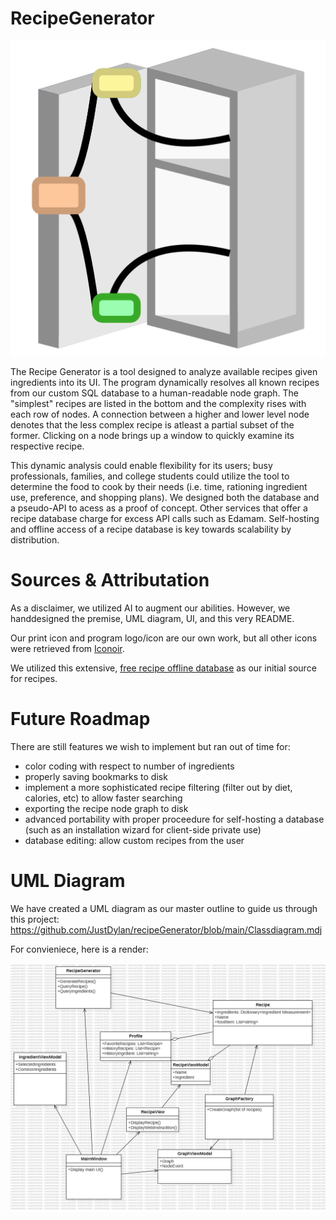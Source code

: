 # RecipeGenerator

![Recipe Generator Logo: An abstract, open fridge/cabinet with nodes just outside the door with connections originating from inside the container. The nodes are connected to a common node closer to the right. The upper node is yellow, the lower is green. The right node, being an interpretation of a more complex recipe is red.](https://github.com/JustDylan/recipeGenerator/blob/main/CougHacksApp/Icons/logo512.png)

The Recipe Generator is a tool designed to analyze available recipes given ingredients into its UI. The program dynamically resolves all known recipes from our custom SQL database to a human-readable node graph. The "simplest" recipes are listed in the bottom and the complexity rises with each row of nodes. A connection between a higher and lower level node denotes that the less complex recipe is atleast a partial subset of the former. Clicking on a node brings up a window to quickly examine its respective recipe.

This dynamic analysis could enable flexibility for its users; busy professionals, families, and college students could utilize the tool to determine the food to cook by their needs (i.e. time, rationing ingredient use, preference, and shopping plans). We designed both the database and a pseudo-API to acess as a proof of concept. Other services that offer a recipe database charge for excess API calls such as Edamam. Self-hosting and offline access of a recipe database is key towards scalability by distribution.

# Sources & Attributation

As a disclaimer, we utilized AI to augment our abilities. However, we handdesigned the premise, UML diagram, UI, and this very README. 

Our print icon and program logo/icon are our own work, but all other icons were retrieved from [Iconoir](https://iconoir.com/).

We utilized this extensive, [free recipe offline database](https://recipenlg.cs.put.poznan.pl/dataset) as our initial source for recipes.

# Future Roadmap
There are still features we wish to implement but ran out of time for:
- color coding with respect to number of ingredients
- properly saving bookmarks to disk
- implement a more sophisticated recipe filtering (filter out by diet, calories, etc) to allow faster searching
- exporting the recipe node graph to disk
- advanced portability with proper proceedure for self-hosting a database (such as an installation wizard for client-side private use)
- database editing: allow custom recipes from the user 

# UML Diagram
We have created a UML diagram as our master outline to guide us through this project: https://github.com/JustDylan/recipeGenerator/blob/main/Classdiagram.mdj

For convieniece, here is a render:

![UML Diagram as a jpg image](https://github.com/JustDylan/recipeGenerator/blob/main/ClassDiagram.jpg)
